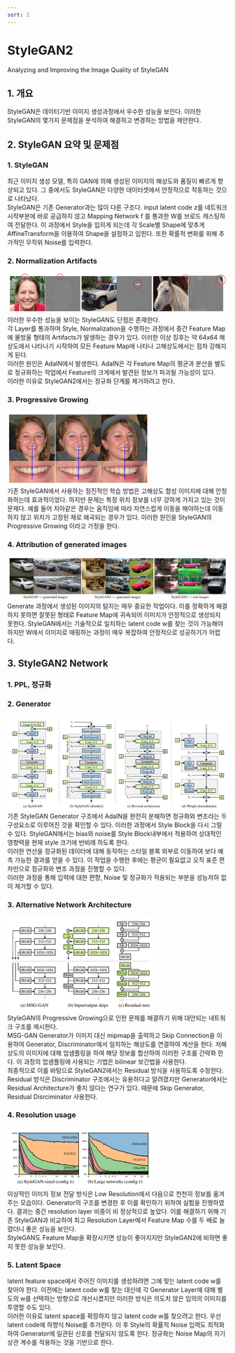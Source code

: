 ```yaml
---
sort: 2
---
```


# StyleGAN2  
Analyzing and Improving the Image Quality of StyleGAN
  

## 1. 개요
StyleGAN은 데이터기반 이미지 생성과정에서 우수한 성능을 보인다. 이러한 StyleGAN의 몇가지 문제점을 분석하여 해결하고 변경하는 방법을 제안한다.  

## 2. StyleGAN 요약 및 문제점
### 1. StyleGAN
최근 이미지 생성 모델, 특히 GAN에 의해 생성된 이미지의 해상도와 품질이 빠르게 향상되고 있다. 그 중에서도 StyleGAN은 다양한 데이터셋에서 안정적으로 작동하는 것으로 나타났다.  
StyleGAN은 기존 Generator과는 많이 다른 구조다. input latent code z를 네트워크 시작부분에 바로 공급하지 않고 Mapping Network f 를 통과한 W를 브로드 캐스팅하여 전달한다. 이 과정에서 Style을 입히게 되는데 각 Scale별 Shape에 맞추게 AffineTransform을 이용하여 Shape을 설정하고 입힌다. 또한 확률적 변화를 위해 추가적인 무작위 Noise를 입력한다. 

### 2. Normalization Artifacts  
![StyleGAN2-Artifacts](../../static/StyleGAN2-Artifacts.png)  
이러한 우수한 성능을 보이는 StyleGAN도 단점은 존재한다.  
각 Layer를 통과하며 Style, Normalization을 수행하는 과정에서 중간 Feature Map에 물방울 형태의 Artifacts가 발생하는 경우가 있다. 이러한 이상 징후는 약 64x64 해상도에서 나타나기 시작하여 모든 Feature Map에 나타나 고해상도에서는 점차 강해지게 된다.  
이러한 원인은 AdaIN에서 발생한다. AdaIN은 각 Feature Map의 평균과 분산을 별도로 정규화하는 작업에서 Feature의 크게에서 발견된 정보가 파괴될 가능성이 있다.  
이러한 이유로 StyleGAN2에서는 정규화 단계를 제거하려고 한다.  

### 3. Progressive Growing  
![StyleGAN2-FailteethImage](../../static/StyleGAN2-Failteeth.png)  
기존 StyleGAN에서 사용하는 점진적인 학습 방법은 고해상도 합성 이미지에 대해 안정화하는데 효과적이었다. 하지만 문제는 특정 위치 정보를 너무 강하게 가지고 있는 것이 문제다. 예를 들어 치아같은 경우는 움직임에 따라 자연스럽게 이동을 해야하는데 이동하지 않고 위치가 고정된 채로 왜곡되는 경우가 있다. 이러한 원인을 StyleGAN의 Progressive Growing 이라고 가정을 한다. 

### 4. Attribution of generated images  
![StyleGAN2-FailImage](../../static/StyleGAN2-FailImage.png)  
Generate 과정에서 생성된 이미지의 탐지는 매우 중요한 작업이다. 이를 정확하게 해결하지 못하면 잘못된 형태로 Feature Map에 귀속되어 이미지가 안정적으로 생성되지 못한다. StyleGAN에서는 기술적으로 일치하는 latent code w를 찾는 것이 가능해야 하지만 W에서 이미지로 매핑하는 과정이 매우 복잡하여 안정적으로 성공하기가 어렵다.

## 3. StyleGAN2 Network  
### 1. PPL, 정규화  

### 2. Generator  
![StyleGAN2-Generator](../../static/StyleGAN2-Generate001.png)  
기존 StyleGAN Generator 구조에서 AdaIN을 완전히 분해하면 정규화와 변조라는 두 구성요소로 이루어진 것을 확인할 수 있다. 이러한 과정에서 Style Block을 다시 그릴 수 있다. StyleGAN에서는 bias와 noise를 Style Block내부에서 적용하여 상대적인 영향력을 현재 style 크기에 반비례 하도록 한다.  
이러한 연산을 정규화된 데이터에 대해 동작하는 스타일 블록 외부로 이동하여 보다 예측 가능한 결과를 얻을 수 있다. 이 작업을 수행한 후에는 평균이 필요없고 오직 표준 편차만으로 정규화와 변조 과정을 진행할 수 있다.  
이러한 과정을 통해 입력에 대한 편향, Noise 및 정규화가 적용되는 부분을 성능저하 없이 제거할 수 있다.  

### 3. Alternative Network Architecture
![StyleGAN2-Generator2](../../static/StyleGAN2-Generate002.png)  
StyleGAN의 Progressive Growing으로 인한 문제를 해결하기 위해 대안되는 네트워크 구조를 제시한다.  
MSG-GAN Generator가 이미지 대신 mipmap을 출력하고 Skip Connection을 이용하여 Generator, Discriminator에서 일치하는 해상도를 연결하여 계산을 한다. 저해상도의 이미지에 대해 업샘플링을 하여 해당 정보를 합산하여 이러한 구조를 간략화 한다. 이 과정의 업샘플링에 사용되는 기법은 bilinear 보간법을 사용한다.  
최종적으로 이를 바탕으로 StyleGAN2에서는 Residual 방식을 사용하도록 수정한다. Residual 방식은 Discriminator 구조에서는 유용하다고 알려졌지만 Generator에서는 Residual Architecture가 좋지 않다는 연구가 있다. 때문에 Skip Generator, Residual Disrciminator 사용한다.  

### 4. Resolution usage  
![StyleGAN2-ResolutionUsage](../../static/StyleGAN2-ResolutionUsage.png)  
이상적인 이미지 정보 전달 방식은 Low Resolution에서 다음으로 천천히 정보를 옮겨주는 모습이다. Generator의 구조를 변경한 후 이를 확인하기 위하여 실험을 진행하였다. 결과는 중간 resolution layer 비중이 비 정상적으로 높았다. 이를 해결하기 위해 기존 StyleGAN과 비교하여 최고 Resolution Layer에서 Feature Map 수를 두 배로 늘렸더니 좋은 성능을 보인다.  
StyleGAN도 Feature Map을 확장시키면 성능이 좋아지지만 StyleGAN2에 비하면 좋지 못한 성능을 보인다.

### 5. Latent Space  
latent feature space에서 주어진 이미지를 생성하려면 그에 맞는 latent code w를 찾아야 한다. 이전에는 latent code w를 찾는 대신에 각 Generator Layer에 대해 별도의 w를 선택하는 방향으로 개선시켰지만 이러한 방식은 의도치 않은 임의의 이미지를 투영할 수도 있다.  
이러한 이유로 latent space를 확장하지 않고 latent code w를 찾으려고 한다. 우선 latent code에 하향식 Noise를 추가한다. 이 후 Style의 확률적 Noise 입력도 최적화하여 Generator에 일관된 신호를 전달되지 않도록 한다. 정규화는 Noise Map의 자기 상관 계수를 적용하는 것을 기반으로 한다.